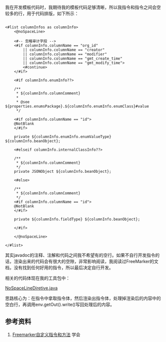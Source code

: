 我在开发模板代码时，我期待我的模板代码足够清晰，所以我指令和指令之间会空较多的行，用于代码排版，如下所示：

~~~ freemarker

<#list columnInfos as columnInfo>
    <@noSpaceLine>

    <#-- 忽略审计字段 -->
    <#if columnInfo.columnName == "org_id"
        || columnInfo.columnName == "creator"
        || columnInfo.columnName == "modifier"
        || columnInfo.columnName == "gmt_create_time"
        || columnInfo.columnName == "gmt_modify_time">
        <#continue>
    </#if>

    <#if columnInfo.enumInfo??>

    /**
     * ${columnInfo.columnComment}
     *
     * @see ${properties.enumsPackage}.${columnInfo.enumInfo.enumClass}#value
     */

    <#if columnInfo.columnName == "id">
    @NotBlank
    </#if>

    private ${columnInfo.enumInfo.enumValueType} ${columnInfo.beanObject};

    <#elseif columnInfo.internalClassInfo??>

    /**
     * ${columnInfo.columnComment}
     */
    private JSONObject ${columnInfo.beanObject};

    <#else>

    /**
     * ${columnInfo.columnComment}
     */
    <#if columnInfo.columnName == "id">
    @NotBlank
    </#if>

    private ${columnInfo.fieldType} ${columnInfo.beanObject};

    </#if>

    </@noSpaceLine>

</#list>

~~~

其实javadoc的注释、注解和代码之间我不希望有的空行。如果不自行开发指令的话，渲染出来的代码会有很大的空隙，非常影响阅读，我阅读过FreeMarker的文档，没有找到任何好用的指令，所以最后决定自行开发。

相关的代码体现在我的工具包中：

[NoSpaceLineDiretive.java](https://github.com/junjie2018/AutoTools/blob/feat/jj/flat_domein_info/src/main/java/fun/junjie/autotools/directives/NoSpaceLineDiretive.java
)

思路核心为：在指令中拿取指令体，然后渲染出指令体，处理掉渲染后的内容中的空白行，再调用env.getOut().write()写回处理后的内容。

## 参考资料

1. [Freemarker自定义指令和方法](https://blog.csdn.net/xiaoxufox/article/details/88839132)
   学会